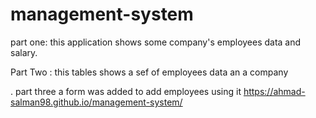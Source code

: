 # management-system

part one:
this application shows some company's employees data and salary.

Part Two :
this tables shows a sef of employees data an a company

.
part three
a form was added to add employees using it
https://ahmad-salman98.github.io/management-system/

